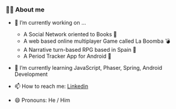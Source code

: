 ### 🐱‍💻 About me 

<!--
**puentemonte/puentemonte** is a ✨ _special_ ✨ repository because its `README.md` (this file) appears on your GitHub profile.

Here are some ideas to get you started:

- 👯 I’m looking to collaborate on ...
- 🤔 I’m looking for help with ...
- 💬 Ask me about ...
- ⚡ Fun fact: ...
-->
- 🔭 I’m currently working on ...
  - A Social Network oriented to Books 📖
  - A web based online multiplayer Game called La Boomba 💣
  - A Narrative turn-based RPG based in Spain 👾
  - A Period Tracker App for Android 📲

- 🌱 I’m currently learning JavaScript, Phaser, Spring, Android Development

- 📫 How to reach me: [Linkedin](https://www.linkedin.com/in/erik-zubimendi/) 

- 😄 Pronouns: He / Him
